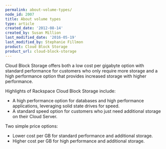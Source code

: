 ```yaml
---
permalink: about-volume-types/
node_id: 2007
title: About volume types
type: article
created_date: '2012-08-14'
created_by: Susan Million
last_modified_date: '2016-05-19'
last_modified_by: Stephanie Fillmon
product: Cloud Block Storage
product_url: cloud-block-storage
---
```


Cloud Block Storage offers both a low cost per gigabyte option with standard performance for customers who only require more storage and a high performance option that provides increased storage with higher performance.

Highlights of Rackspace Cloud Block Storage include:

-  A high performance option for databases and high performance applications, leveraging solid state drives for speed.
-  A standard speed option for customers who just need additional storage on their Cloud Server.

Two simple price options:

-  Lower cost per GB for standard performance and additional storage.
-  Higher cost per GB for high performance and additional storage.
